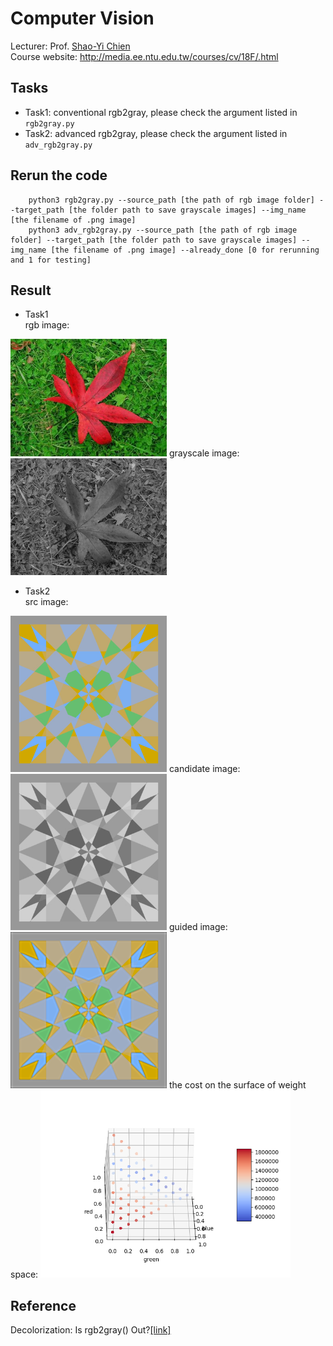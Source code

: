 # Computer Vision

Lecturer: Prof. [Shao-Yi Chien](http://media.ee.ntu.edu.tw/member.html)<br>
Course website: http://media.ee.ntu.edu.tw/courses/cv/18F/.html

## Tasks
* Task1: conventional rgb2gray, please check the argument listed in `rgb2gray.py`
* Task2: advanced rgb2gray, please check the argument listed in `adv_rgb2gray.py`

## Rerun the code
		python3 rgb2gray.py --source_path [the path of rgb image folder] --target_path [the folder path to save grayscale images] --img_name [the filename of .png image] 
		python3 adv_rgb2gray.py --source_path [the path of rgb image folder] --target_path [the folder path to save grayscale images] --img_name [the filename of .png image] --already_done [0 for rerunning and 1 for testing]


## Result
* Task1 <br>
rgb image:
<img src="https://github.com/JerryHoTaiwan/Computer-Vision/blob/master/hw1/testdata/0b.png" width="250">
grayscale image:
<img src="https://github.com/JerryHoTaiwan/Computer-Vision/blob/master/hw1/result/0b_y.png" width="250">

* Task2 <br>
src image:
<img src="https://github.com/JerryHoTaiwan/Computer-Vision/blob/master/hw1/testdata/0a.png" width="250">
candidate image:
<img src="https://github.com/JerryHoTaiwan/Computer-Vision/blob/master/hw1/result/0a/can/0a_y0_.png" width="250">
guided image:
<img src="https://github.com/JerryHoTaiwan/Computer-Vision/blob/master/hw1/result/0a/res/0a_y0_.png" width="250">
the cost on the surface of weight space:
<img src="https://github.com/JerryHoTaiwan/Computer-Vision/blob/master/hw1/result/0a/surface/sf_0.png" width="400">

## Reference
Decolorization: Is rgb2gray() Out?[[link]](https://ybsong00.github.io/siga13tb/siga13tb_final.pdf)<br>
